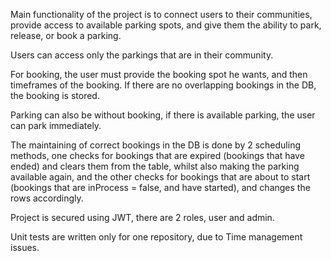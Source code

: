Main functionality of the project is to connect users to their communities, provide access to available parking spots, and give them the ability to park, release, or book a parking.

Users can access only the parkings that are in their community.

For booking, the user must provide the booking spot he wants, and then timeframes of the booking. If there are no overlapping bookings in the DB, the booking is stored.

Parking can also be without booking, if there is available parking, the user can park immediately.

The maintaining of correct bookings in the DB is done by 2 scheduling methods, one checks for bookings that are expired (bookings that have ended) and clears them from the table, whilst also making the parking available again, and the other checks for bookings that are about to start (bookings that are inProcess = false, and have started), and changes the rows accordingly.

Project is secured using JWT, there are 2 roles, user and admin.

Unit tests are written only for one repository, due to Time management issues.
